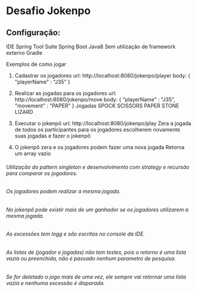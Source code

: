# Desafio Jokenpo

## Configuração:
IDE Spring Tool Suite
Spring Boot
Java8
Sem utilização de framework externo
Gradle

Exemplos de como jogar
1. Cadastrar os jogadores
		url: http://localhost:8080/jokenpo/player
		body: {
				"playerName" : "J35"
			  }
2. Realizar as jogadas para os jogadores
url: http://localhost:8080/jokenpo/move
body: {
	"playerName" : "J35",
	"movement" : "PAPER"
      }
Jogadas
SPOCK
SCISSORS
PAPER
STONE
LIZARD
		
3. Executar o jokenpô
url: http://localhost:8080/jokenpo/play
Zera a jogada de todos os participantes para os jogadores escolherem novamente suas jogadas e fazer o jokenpô
		
4. O jokenpô zera e os jogadores podem fazer uma nova jogada
Retorna um array vazio
	

###### Utilização do pattern singleton e desenvolvimento com strategy e recursão para comparar os jogadores.
###### Os jogadores podem realizar a mesma jogada.
###### No jokenpô pode existir mais de um ganhador se os jogadores utilizarem a mesma jogada.
###### As excessões tem logg e são escritas no console da IDE.
###### As listas de (jogador e jogadas) não tem testes, pois o retorno é uma lista vazia ou preenchida, não é passado nenhum parametro de pesquisa.
###### Se for deletado o jogo mais de uma vez, ele sempre vai retornar uma lista vazia e nenhuma excessão é disparada.




